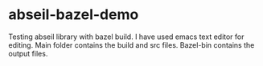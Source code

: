 # abseil-bazel-demo

Testing abseil library with bazel build. I have used emacs text editor for editing. Main folder contains the build and src files. Bazel-bin contains the output files.
